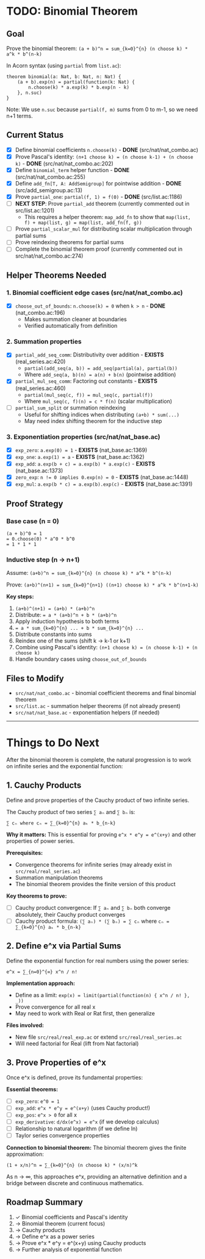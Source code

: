# TODO: Binomial Theorem

## Goal
Prove the binomial theorem: `(a + b)^n = sum_{k=0}^{n} (n choose k) * a^k * b^(n-k)`

In Acorn syntax (using `partial` from `list.ac`):
```acorn
theorem binomial(a: Nat, b: Nat, n: Nat) {
    (a + b).exp(n) = partial(function(k: Nat) {
        n.choose(k) * a.exp(k) * b.exp(n - k)
    }, n.suc)
}
```

Note: We use `n.suc` because `partial(f, m)` sums from 0 to m-1, so we need n+1 terms.

## Current Status
- [x] Define binomial coefficients `n.choose(k)` - **DONE** (src/nat/nat_combo.ac)
- [x] Prove Pascal's identity: `(n+1 choose k) = (n choose k-1) + (n choose k)` - **DONE** (src/nat/nat_combo.ac:202)
- [x] Define `binomial_term` helper function - **DONE** (src/nat/nat_combo.ac:255)
- [x] Define `add_fn[T, A: AddSemigroup]` for pointwise addition - **DONE** (src/add_semigroup.ac:13)
- [x] Prove `partial_one`: `partial(f, 1) = f(0)` - **DONE** (src/list.ac:1186)
- [ ] **NEXT STEP**: Prove `partial_add` theorem (currently commented out in src/list.ac:1201)
  - This requires a helper theorem: `map_add_fn` to show that `map(list, f) + map(list, g) = map(list, add_fn(f, g))`
- [ ] Prove `partial_scalar_mul` for distributing scalar multiplication through partial sums
- [ ] Prove reindexing theorems for partial sums
- [ ] Complete the binomial theorem proof (currently commented out in src/nat/nat_combo.ac:274)

## Helper Theorems Needed

### 1. Binomial coefficient edge cases (src/nat/nat_combo.ac)
- [x] `choose_out_of_bounds`: `n.choose(k) = 0` when `k > n` - **DONE** (nat_combo.ac:196)
  - Makes summation cleaner at boundaries
  - Verified automatically from definition

### 2. Summation properties
- [x] `partial_add_seq_comm`: Distributivity over addition - **EXISTS** (real_series.ac:420)
  - `partial(add_seq(a, b)) = add_seq(partial(a), partial(b))`
  - Where `add_seq(a, b)(n) = a(n) + b(n)` (pointwise addition)
- [x] `partial_mul_seq_comm`: Factoring out constants - **EXISTS** (real_series.ac:460)
  - `partial(mul_seq(c, f)) = mul_seq(c, partial(f))`
  - Where `mul_seq(c, f)(n) = c * f(n)` (scalar multiplication)
- [ ] `partial_sum_split` or summation reindexing
  - Useful for shifting indices when distributing `(a+b) * sum(...)`
  - May need index shifting theorem for the inductive step

### 3. Exponentiation properties (src/nat/nat_base.ac)
- [x] `exp_zero`: `a.exp(0) = 1` - **EXISTS** (nat_base.ac:1369)
- [x] `exp_one`: `a.exp(1) = a` - **EXISTS** (nat_base.ac:1362)
- [x] `exp_add`: `a.exp(b + c) = a.exp(b) * a.exp(c)` - **EXISTS** (nat_base.ac:1373)
- [x] `zero_exp`: `n != 0 implies 0.exp(n) = 0` - **EXISTS** (nat_base.ac:1448)
- [x] `exp_mul`: `a.exp(b * c) = a.exp(b).exp(c)` - **EXISTS** (nat_base.ac:1391)

## Proof Strategy

### Base case (n = 0)
```
(a + b)^0 = 1
= 0.choose(0) * a^0 * b^0
= 1 * 1 * 1
```

### Inductive step (n → n+1)
Assume: `(a+b)^n = sum_{k=0}^{n} (n choose k) * a^k * b^(n-k)`

Prove: `(a+b)^(n+1) = sum_{k=0}^{n+1} ((n+1) choose k) * a^k * b^(n+1-k)`

**Key steps:**
1. `(a+b)^(n+1) = (a+b) * (a+b)^n`
2. Distribute: `= a * (a+b)^n + b * (a+b)^n`
3. Apply induction hypothesis to both terms
4. `= a * sum_{k=0}^{n} ... + b * sum_{k=0}^{n} ...`
5. Distribute constants into sums
6. Reindex one of the sums (shift k → k-1 or k+1)
7. Combine using Pascal's identity: `(n+1 choose k) = (n choose k-1) + (n choose k)`
8. Handle boundary cases using `choose_out_of_bounds`

## Files to Modify
- `src/nat/nat_combo.ac` - binomial coefficient theorems and final binomial theorem
- `src/list.ac` - summation helper theorems (if not already present)
- `src/nat/nat_base.ac` - exponentiation helpers (if needed)

---

# Things to Do Next

After the binomial theorem is complete, the natural progression is to work on infinite series and the exponential function:

## 1. Cauchy Products
Define and prove properties of the Cauchy product of two infinite series.

The Cauchy product of two series `∑ aₙ` and `∑ bₙ` is:
```
∑ cₙ where cₙ = ∑_{k=0}^{n} aₖ * b_{n-k}
```

**Why it matters:** This is essential for proving `e^x * e^y = e^(x+y)` and other properties of power series.

**Prerequisites:**
- Convergence theorems for infinite series (may already exist in `src/real/real_series.ac`)
- Summation manipulation theorems
- The binomial theorem provides the finite version of this product

**Key theorems to prove:**
- [ ] Cauchy product convergence: If `∑ aₙ` and `∑ bₙ` both converge absolutely, their Cauchy product converges
- [ ] Cauchy product formula: `(∑ aₙ) * (∑ bₙ) = ∑ cₙ` where `cₙ = ∑_{k=0}^{n} aₖ * b_{n-k}`

## 2. Define e^x via Partial Sums
Define the exponential function for real numbers using the power series:
```
e^x = ∑_{n=0}^{∞} x^n / n!
```

**Implementation approach:**
- Define as a limit: `exp(x) = limit(partial(function(n) { x^n / n! }, _))`
- Prove convergence for all real x
- May need to work with Real or Rat first, then generalize

**Files involved:**
- New file `src/real/real_exp.ac` or extend `src/real/real_series.ac`
- Will need factorial for Real (lift from Nat factorial)

## 3. Prove Properties of e^x
Once e^x is defined, prove its fundamental properties:

**Essential theorems:**
- [ ] `exp_zero`: `e^0 = 1`
- [ ] `exp_add`: `e^x * e^y = e^(x+y)` (uses Cauchy product!)
- [ ] `exp_pos`: `e^x > 0` for all x
- [ ] `exp_derivative`: `d/dx(e^x) = e^x` (if we develop calculus)
- [ ] Relationship to natural logarithm (if we define ln)
- [ ] Taylor series convergence properties

**Connection to binomial theorem:**
The binomial theorem gives the finite approximation:
```
(1 + x/n)^n = ∑_{k=0}^{n} (n choose k) * (x/n)^k
```
As n → ∞, this approaches e^x, providing an alternative definition and a bridge between discrete and continuous mathematics.

## Roadmap Summary
1. ✓ Binomial coefficients and Pascal's identity
2. → Binomial theorem (current focus)
3. → Cauchy products
4. → Define e^x as a power series
5. → Prove e^x * e^y = e^(x+y) using Cauchy products
6. → Further analysis of exponential function
